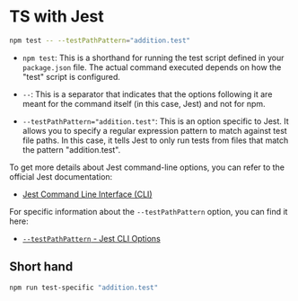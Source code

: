 # TS with Jest

```bash
npm test -- --testPathPattern="addition.test"
```

- `npm test`: This is a shorthand for running the test script defined in your `package.json` file. The actual command executed depends on how the "test" script is configured.

- `--`: This is a separator that indicates that the options following it are meant for the command itself (in this case, Jest) and not for npm.

- `--testPathPattern="addition.test"`: This is an option specific to Jest. It allows you to specify a regular expression pattern to match against test file paths. In this case, it tells Jest to only run tests from files that match the pattern "addition.test".

To get more details about Jest command-line options, you can refer to the official Jest documentation:

- [Jest Command Line Interface (CLI)](https://jestjs.io/docs/en/cli)

For specific information about the `--testPathPattern` option, you can find it here:

- [`--testPathPattern` - Jest CLI Options](https://jestjs.io/docs/en/cli#--testpathpattern-regex)

## Short hand

```bash
npm run test-specific "addition.test"
```
